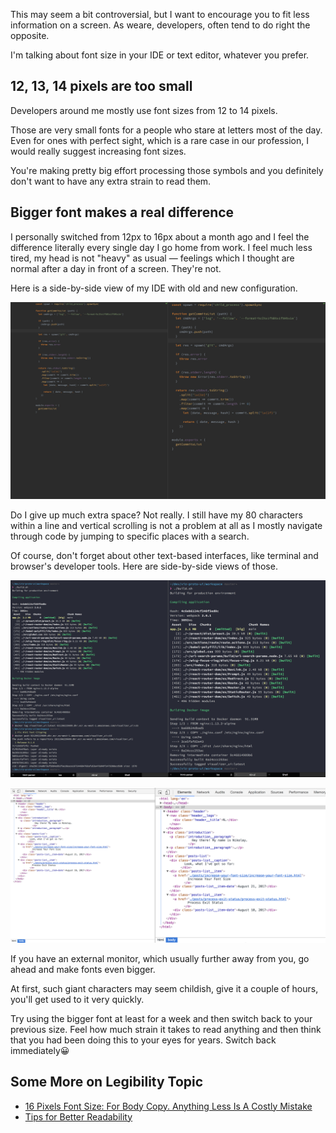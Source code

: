 

<link rel="stylesheet" href="some.css">

This may seem a bit controversial, but I want to encourage you to fit less information on a screen. As weare, developers, often tend to do right the opposite.

I'm talking about font size in your IDE or text editor, whatever you prefer. 

## 12, 13, 14 pixels are too small

Developers around me mostly use font sizes from 12 to 14 pixels.

Those are very small fonts for a people who stare at letters most of the day. Even for ones with perfect sight, which is a rare case in our profession, I would really suggest increasing font sizes.

You're making pretty big effort processing those symbols and you definitely don't want to have any extra strain to read them.

## Bigger font makes a real difference

I personally switched from 12px to 16px about a month ago and I feel the difference literally every single day I go home from work. I feel much less tired, my head is not "heavy" as usual — feelings which I thought are normal after a day in front of a screen. They're not.

Here is a side-by-side view of my IDE with old and new configuration.

![Side-by-side view of WebStorm IDE with 12px and 16px font sizes](ide.png)

Do I give up much extra space? Not really. I still have my 80 characters within a line and vertical scrolling is not a problem at all as I mostly navigate through code by jumping to specific places with a search.

Of course, don't forget about other text-based interfaces, like terminal and browser's developer tools. Here are side-by-side views of those.

![Side-by-side view of iTerm 2 with 12px and 16px font sizes](terminal.png)

![Side-by-side view of Chrome Developer Tools with 12px and 16px font sizes](devtools.png)

If you have an external monitor, which usually further away from you, go ahead and make fonts even bigger.

At first, such giant characters may seem childish, give it a couple of hours, you'll get used to it very quickly.

Try using the bigger font at least for a week and then switch back to your previous size. Feel how much strain it takes to read anything and then think that you had been doing this to your eyes for years. Switch back immediately😀

## Some More on Legibility Topic

- [16 Pixels Font Size: For Body Copy. Anything Less Is A Costly Mistake](https://www.smashingmagazine.com/2011/10/16-pixels-body-copy-anything-less-costly-mistake)
- [Tips for Better Readability](http://blog.usabilla.com/8-guidelines-for-better-readability-on-the-web)